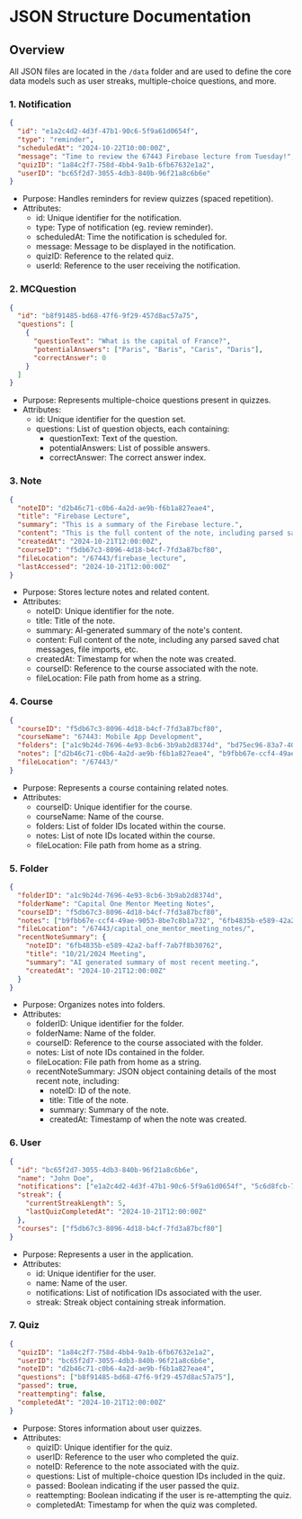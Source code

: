 # JSON Structure Documentation

## Overview

All JSON files are located in the `/data` folder and are used to define the core data models such as user streaks, multiple-choice questions, and more.

### 1. Notification
```json
{
  "id": "e1a2c4d2-4d3f-47b1-90c6-5f9a61d0654f",
  "type": "reminder",
  "scheduledAt": "2024-10-22T10:00:00Z",
  "message": "Time to review the 67443 Firebase lecture from Tuesday!",
  "quizID": "1a84c2f7-758d-4bb4-9a1b-6fb67632e1a2",
  "userID": "bc65f2d7-3055-4db3-840b-96f21a8c6b6e"
}
```
- Purpose: Handles reminders for review quizzes (spaced repetition).
- Attributes:
    - id: Unique identifier for the notification.
    - type: Type of notification (eg. review reminder).
    - scheduledAt: Time the notification is scheduled for.
    - message: Message to be displayed in the notification.
    - quizID: Reference to the related quiz.
    - userId: Reference to the user receiving the notification.


### 2. MCQuestion
```json
{
  "id": "b8f91485-bd68-47f6-9f29-457d8ac57a75",
  "questions": [
    {
      "questionText": "What is the capital of France?",
      "potentialAnswers": ["Paris", "Baris", "Caris", "Daris"],
      "correctAnswer": 0
    }
  ]
}
```
- Purpose: Represents multiple-choice questions present in quizzes.
- Attributes:
    - id: Unique identifier for the question set.
    - questions: List of question objects, each containing:
        - questionText: Text of the question.
        - potentialAnswers: List of possible answers.
        - correctAnswer: The correct answer index.

### 3. Note
```json
{
  "noteID": "d2b46c71-c0b6-4a2d-ae9b-f6b1a827eae4",
  "title": "Firebase Lecture",
  "summary": "This is a summary of the Firebase lecture.",
  "content": "This is the full content of the note, including parsed saved chat messages, file imports, etc.",
  "createdAt": "2024-10-21T12:00:00Z",
  "courseID": "f5db67c3-8096-4d18-b4cf-7fd3a87bcf80",
  "fileLocation": "/67443/firebase_lecture",
  "lastAccessed": "2024-10-21T12:00:00Z"
}
```
- Purpose: Stores lecture notes and related content.
- Attributes:
    - noteID: Unique identifier for the note.
    - title: Title of the note.
    - summary: AI-generated summary of the note's content.
    - content: Full content of the note, including any parsed saved chat messages, file imports, etc.
    - createdAt: Timestamp for when the note was created.
    - courseID: Reference to the course associated with the note.
    - fileLocation: File path from home as a string.

### 4. Course
```json
{
  "courseID": "f5db67c3-8096-4d18-b4cf-7fd3a87bcf80",
  "courseName": "67443: Mobile App Development",
  "folders": ["a1c9b24d-7696-4e93-8cb6-3b9ab2d8374d", "bd75ec96-83a7-4022-b92a-2ad8c3b9e1c3"],
  "notes": ["d2b46c71-c0b6-4a2d-ae9b-f6b1a827eae4", "b9fbb67e-ccf4-49ae-9053-8be7c8b1a732"],
  "fileLocation": "/67443/"
}
```
- Purpose: Represents a course containing related notes.
- Attributes:
    - courseID: Unique identifier for the course.
    - courseName: Name of the course.
    - folders: List of folder IDs located within the course.
    - notes: List of note IDs located within the course.
    - fileLocation: File path from home as a string.

### 5. Folder
```json
{
  "folderID": "a1c9b24d-7696-4e93-8cb6-3b9ab2d8374d",
  "folderName": "Capital One Mentor Meeting Notes",
  "courseID": "f5db67c3-8096-4d18-b4cf-7fd3a87bcf80",
  "notes": ["b9fbb67e-ccf4-49ae-9053-8be7c8b1a732", "6fb4835b-e589-42a2-baff-7ab7f8b30762"],
  "fileLocation": "/67443/capital_one_mentor_meeting_notes/",
  "recentNoteSummary": {
    "noteID": "6fb4835b-e589-42a2-baff-7ab7f8b30762",
    "title": "10/21/2024 Meeting",
    "summary": "AI generated summary of most recent meeting.",
    "createdAt": "2024-10-21T12:00:00Z"
  }
}
```
- Purpose: Organizes notes into folders.
- Attributes:
    - folderID: Unique identifier for the folder.
    - folderName: Name of the folder.
    - courseID: Reference to the course associated with the folder.
    - notes: List of note IDs contained in the folder.
    - fileLocation: File path from home as a string.
    - recentNoteSummary: JSON object containing details of the most recent note, including:
        - noteID: ID of the note.
        - title: Title of the note.
        - summary: Summary of the note.
        - createdAt: Timestamp of when the note was created.

### 6. User
```json
{
  "id": "bc65f2d7-3055-4db3-840b-96f21a8c6b6e",
  "name": "John Doe",
  "notifications": ["e1a2c4d2-4d3f-47b1-90c6-5f9a61d0654f", "5c6d8fcb-7854-4b63-9496-d65ef28d2469"],
  "streak": {
    "currentStreakLength": 5,
    "lastQuizCompletedAt": "2024-10-21T12:00:00Z"
  },
  "courses": ["f5db67c3-8096-4d18-b4cf-7fd3a87bcf80"]
}
```
- Purpose: Represents a user in the application.
- Attributes:
    - id: Unique identifier for the user.
    - name: Name of the user.
    - notifications: List of notification IDs associated with the user.
    - streak: Streak object containing streak information.

### 7. Quiz
```json
{
  "quizID": "1a84c2f7-758d-4bb4-9a1b-6fb67632e1a2",
  "userID": "bc65f2d7-3055-4db3-840b-96f21a8c6b6e",
  "noteID": "d2b46c71-c0b6-4a2d-ae9b-f6b1a827eae4",
  "questions": ["b8f91485-bd68-47f6-9f29-457d8ac57a75"],
  "passed": true,
  "reattempting": false,
  "completedAt": "2024-10-21T12:00:00Z"
}
```
- Purpose: Stores information about user quizzes.
- Attributes:
    - quizID: Unique identifier for the quiz.
    - userID: Reference to the user who completed the quiz.
    - noteID: Reference to the note associated with the quiz.
    - questions: List of multiple-choice question IDs included in the quiz.
    - passed: Boolean indicating if the user passed the quiz.
    - reattempting: Boolean indicating if the user is re-attempting the quiz.
    - completedAt: Timestamp for when the quiz was completed.
